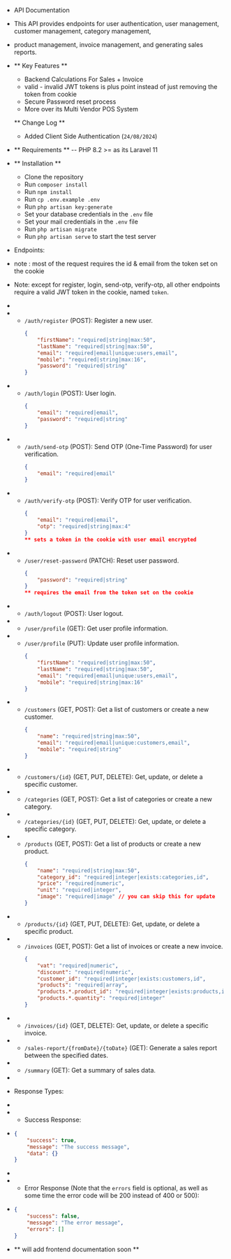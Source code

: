 -   API Documentation
-   This API provides endpoints for user authentication, user management, customer management, category management,
-   product management, invoice management, and generating sales reports.
-   ** Key Features **

    -   Backend Calculations For Sales + Invoice
    -   valid - invalid JWT tokens is plus point instead of just removing the token from cookie
    -   Secure Password reset process
    -   More over its Multi Vendor POS System

    ** Change Log **

    -   Added Client Side Authentication (`24/08/2024`)

-   ** Requirements **
    -- PHP 8.2 >= as its Laravel 11

-   ** Installation **

    -   Clone the repository
    -   Run `composer install`
    -   Run `npm install`
    -   Run `cp .env.example .env`
    -   Run `php artisan key:generate`
    -   Set your database credentials in the `.env` file
    -   Set your mail credentials in the `.env` file
    -   Run `php artisan migrate`
    -   Run `php artisan serve` to start the test server

-   Endpoints:
-   note : most of the request requires the id & email from the token set on the cookie
-   Note: except for register, login, send-otp, verify-otp, all other endpoints require a valid JWT token in the cookie, named `token`.
-
-   -   `/auth/register` (POST): Register a new user.
        ```json
        {
            "firstName": "required|string|max:50",
            "lastName": "required|string|max:50",
            "email": "required|email|unique:users,email",
            "mobile": "required|string|max:16",
            "password": "required|string"
        }
        ```
-   -   `/auth/login` (POST): User login.
        ```json
        {
            "email": "required|email",
            "password": "required|string"
        }
        ```
-   -   `/auth/send-otp` (POST): Send OTP (One-Time Password) for user verification.
        ```json
        {
            "email": "required|email"
        }
        ```
-   -   `/auth/verify-otp` (POST): Verify OTP for user verification.
        ```json
        {
            "email": "required|email",
            "otp": "required|string|max:4"
        }
        ** sets a token in the cookie with user email encrypted
        ```
-   -   `/user/reset-password` (PATCH): Reset user password.
        ```json
        {
            "password": "required|string"
        }
        ** requires the email from the token set on the cookie
        ```
-   -   `/auth/logout` (POST): User logout.
-   -   `/user/profile` (GET): Get user profile information.
-   -   `/user/profile` (PUT): Update user profile information.
        ```json
        {
            "firstName": "required|string|max:50",
            "lastName": "required|string|max:50",
            "email": "required|email|unique:users,email",
            "mobile": "required|string|max:16"
        }
        ```
-   -   `/customers` (GET, POST): Get a list of customers or create a new customer.
        ```json
        {
            "name": "required|string|max:50",
            "email": "required|email|unique:customers,email",
            "mobile": "required|string"
        }
        ```
-   -   `/customers/{id}` (GET, PUT, DELETE): Get, update, or delete a specific customer.
-   -   `/categories` (GET, POST): Get a list of categories or create a new category.
-   -   `/categories/{id}` (GET, PUT, DELETE): Get, update, or delete a specific category.

-   -   `/products` (GET, POST): Get a list of products or create a new product.
        ```json
        {
            "name": "required|string|max:50",
            "category_id": "required|integer|exists:categories,id",
            "price": "required|numeric",
            "unit": "required|integer",
            "image": "required|image" // you can skip this for update
        }
        ```
-   -   `/products/{id}` (GET, PUT, DELETE): Get, update, or delete a specific product.
-   -   `/invoices` (GET, POST): Get a list of invoices or create a new invoice.
        ```json
        {
            "vat": "required|numeric",
            "discount": "required|numeric",
            "customer_id": "required|integer|exists:customers,id",
            "products": "required|array",
            "products.*.product_id": "required|integer|exists:products,id",
            "products.*.quantity": "required|integer"
        }
        ```
-   -   `/invoices/{id}` (GET, DELETE): Get, update, or delete a specific invoice.
-   -   `/sales-report/{fromDate}/{toDate}` (GET): Generate a sales report between the specified
        dates.
-   -   `/summary` (GET): Get a summary of sales data.
-
-   Response Types:
-
-   -   Success Response:
-   ```json
    {
        "success": true,
        "message": "The success message",
        "data": {}
    }
    ```
-
-   -   Error Response (Note that the `errors` field is optional, as well as some time the error code will be 200 instead of 400 or 500):
-   ```json
    {
        "success": false,
        "message": "The error message",
        "errors": []
    }
    ```
-   ** will add frontend documentation soon **
